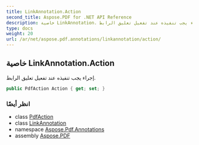 ```yaml
---
title: LinkAnnotation.Action
second_title: Aspose.PDF for .NET API Reference
description: خاصية LinkAnnotation. إجراء يجب تنفيذه عند تفعيل تعليق الرابط
type: docs
weight: 20
url: /ar/net/aspose.pdf.annotations/linkannotation/action/
---
```

## خاصية LinkAnnotation.Action

إجراء يجب تنفيذه عند تفعيل تعليق الرابط.

```csharp
public PdfAction Action { get; set; }
```

### انظر أيضًا

* class [PdfAction](../../pdfaction/)
* class [LinkAnnotation](../)
* namespace [Aspose.Pdf.Annotations](../../../aspose.pdf.annotations/)
* assembly [Aspose.PDF](../../../)